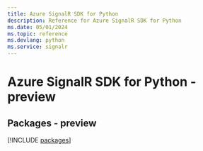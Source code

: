 ```yaml
---
title: Azure SignalR SDK for Python
description: Reference for Azure SignalR SDK for Python
ms.date: 05/01/2024
ms.topic: reference
ms.devlang: python
ms.service: signalr
---
```

# Azure SignalR SDK for Python - preview
## Packages - preview
[!INCLUDE [packages](signalr-index.md)]
